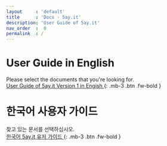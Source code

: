 ```yaml
---
layout     : 'default'
title      : 'Docs · 5ay.it'
description: 'User Guide of 5ay.it'
nav_order  :  0
permalink  : /
---
```


# User Guide in English
Please select the documents that you're looking for.<br>
[ User Guide of 5ay.it Version 1 in Engish ]( /v_1_en/index ){: .mb-3 .btn .fw-bold }<br>

# 한국어 사용자 가이드
찾고 있는 문서를 선택하십시오.<br>
[ 한국어 5ay.it 유저 가이드 ]( /v_1_ko/index ){: .mb-3 .btn .fw-bold }<br>
